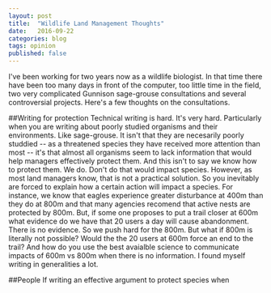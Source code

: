 ```yaml
---
layout: post
title:  "Wildlife Land Management Thoughts"
date:   2016-09-22
categories: blog 
tags: opinion
published: false
---
```


I've been working for two years now as a wildlife biologist.  In that time there have been too many days in front of the computer, too little time in the field, two very complicated Gunnison sage-grouse consultations and several controversial projects. Here's a few thoughts on the consultations. 

##Writing for protection
Technical writing is hard.  It's very hard. Particularly when you are writing about poorly studied organisms and their environments. Like sage-grouse.  It isn't that they are necesarily poorly studdied -- as a threatened species they have received more attention than most -- it's that almost all organisms seem to lack information that would help managers effectively protect them.  And this isn't to say we know how to protect them.  We do.  Don't do that would impact species. However, as most land managers know, that is not a practical solution.  So you inevitably are forced to explain how a certain action will impact a species.   For instance, we know that eagles experience greater disturbance at 400m than they do at 800m and that many agencies recomend that active nests are protected by 800m.  But, if some one proposes to put a trail closer at 600m what evidence do we have that 20 users a day will cause abandonment.    There is no evidence.  So we push hard for the 800m. But what if 800m is literally not possible? Would the the 20 users at 600m force an end to the trail?  And how do you use the best avaialble science to communicate impacts of 600m vs 800m when there is no information.  I found myself writing in generalities a lot. 

##People
If writing an effective argument to protect species when 
